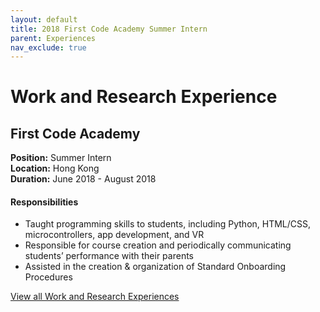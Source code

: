 ```yaml
---
layout: default
title: 2018 First Code Academy Summer Intern
parent: Experiences
nav_exclude: true
---
```

# Work and Research Experience

## First Code Academy
**Position:** Summer Intern  
**Location:** Hong Kong  
**Duration:** June 2018 - August 2018

#### Responsibilities
*	Taught programming skills to students, including Python, HTML/CSS, microcontrollers, app development, and VR
*	Responsible for course creation and periodically communicating students’ performance with their parents
*	Assisted in the creation & organization of Standard Onboarding Procedures

[View all Work and Research Experiences](https://muditchaudhary.github.io/docs/experiences/)